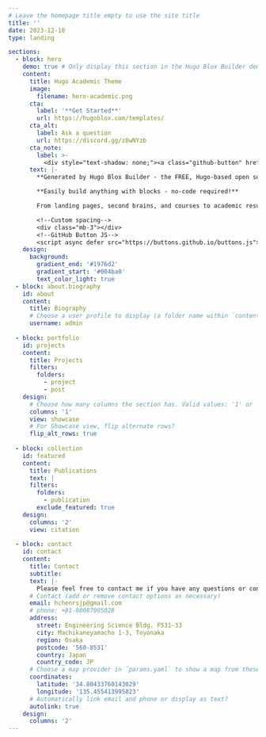```yaml
---
# Leave the homepage title empty to use the site title
title: ''
date: 2023-12-10
type: landing

sections:
  - block: hero
    demo: true # Only display this section in the Hugo Blox Builder demo site
    content:
      title: Hugo Academic Theme
      image:
        filename: hero-academic.png
      cta:
        label: '**Get Started**'
        url: https://hugoblox.com/templates/
      cta_alt:
        label: Ask a question
        url: https://discord.gg/z8wNYzb
      cta_note:
        label: >-
          <div style="text-shadow: none;"><a class="github-button" href="https://github.com/HugoBlox/hugo-blox-builder" data-icon="octicon-star" data-size="large" data-show-count="true" aria-label="Star">Star Hugo Blox Builder</a></div><div style="text-shadow: none;"><a class="github-button" href="https://github.com/HugoBlox/theme-academic-cv" data-icon="octicon-star" data-size="large" data-show-count="true" aria-label="Star">Star the Academic template</a></div>
      text: |-
        **Generated by Hugo Blox Builder - the FREE, Hugo-based open source website builder trusted by 500,000+ sites.**

        **Easily build anything with blocks - no-code required!**

        From landing pages, second brains, and courses to academic resumés, conferences, and tech blogs.

        <!--Custom spacing-->
        <div class="mb-3"></div>
        <!--GitHub Button JS-->
        <script async defer src="https://buttons.github.io/buttons.js"></script>
    design:
      background:
        gradient_end: '#1976d2'
        gradient_start: '#004ba0'
        text_color_light: true
  - block: about.biography
    id: about
    content:
      title: Biography
      # Choose a user profile to display (a folder name within `content/authors/`)
      username: admin
   
  - block: portfolio
    id: projects
    content:
      title: Projects
      filters:
        folders:
          - project
          - post
    design:
      # Choose how many columns the section has. Valid values: '1' or '2'.
      columns: '1'
      view: showcase
      # For Showcase view, flip alternate rows?
      flip_alt_rows: true
  
  - block: collection
    id: featured
    content:
      title: Publications
      text: |
      filters:
        folders:
          - publication
        exclude_featured: true
    design:
      columns: '2'
      view: citation
 
  - block: contact
    id: contact
    content:
      title: Contact
      subtitle:
      text: |-
        Please feel free to contact me if you have any questions or concerns!
      # Contact (add or remove contact options as necessary)
      email: hchenrsjp@gmail.com
      # phone: +81-08087005028
      address: 
        street: Engineering Science Bldg. F531-33
        city: Machikaneyamacho 1-3, Toyonaka
        region: Osaka
        postcode: '560-8531'
        country: Japan
        country_code: JP
      # Choose a map provider in `params.yaml` to show a map from these coordinates
      coordinates:
        latitude: '34.80433760143029'
        longitude: '135.455413995823'  
      # Automatically link email and phone or display as text?
      autolink: true
    design:
      columns: '2'
---
```


